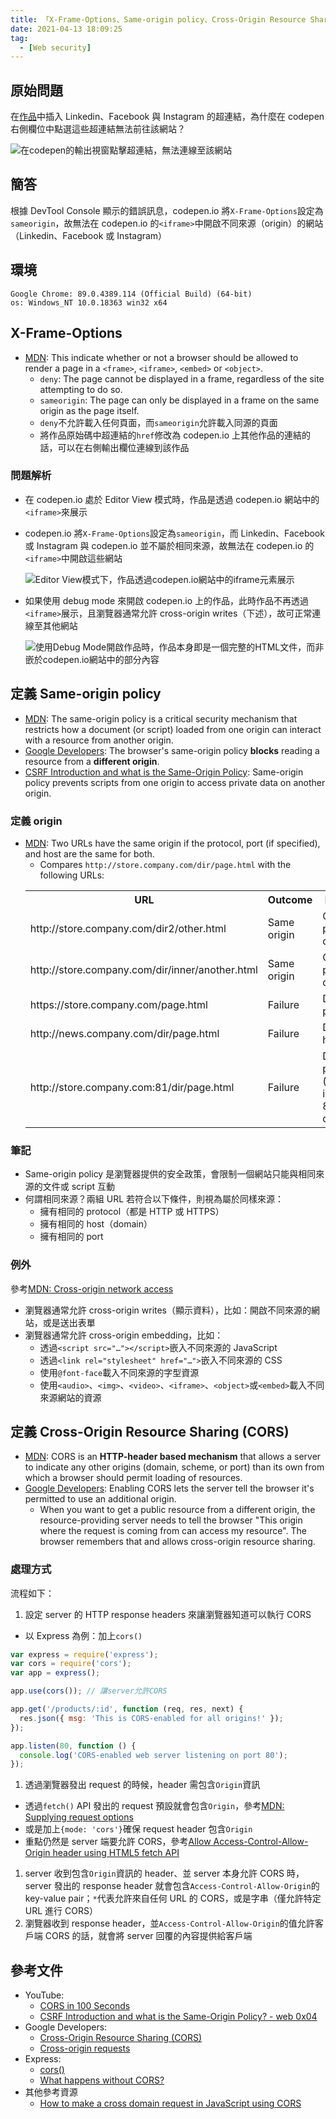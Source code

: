 ```yaml
---
title: 「X-Frame-Options、Same-origin policy、Cross-Origin Resource Sharing」相關筆記
date: 2021-04-13 18:09:25
tag:
  - [Web security]
---
```


## 原始問題

在[作品](https://codepen.io/Charlie7779/pen/MWJgKrP)中插入 Linkedin、Facebook 與 Instagram 的超連結，為什麼在 codepen 右側欄位中點選這些超連結無法前往該網站？

![在codepen的輸出視窗點擊超連結，無法連線至該網站](/2021/cross-origin-resource-sharing/codepen-screenshot.png)

## 簡答

根據 DevTool Console 顯示的錯誤訊息，codepen.io 將`X-Frame-Options`設定為`sameorigin`，故無法在 codepen.io 的`<iframe>`中開啟不同來源（origin）的網站（Linkedin、Facebook 或 Instagram）

## 環境

```
Google Chrome: 89.0.4389.114 (Official Build) (64-bit)
os: Windows_NT 10.0.18363 win32 x64
```

## X-Frame-Options

- [MDN](https://developer.mozilla.org/en-US/docs/Web/HTTP/Headers/X-Frame-Options): This indicate whether or not a browser should be allowed to render a page in a `<frame>`, `<iframe>`, `<embed>` or `<object>`.
  - `deny`: The page cannot be displayed in a frame, regardless of the site attempting to do so.
  - `sameorigin`: The page can only be displayed in a frame on the same origin as the page itself.
  - `deny`不允許載入任何頁面，而`sameorigin`允許載入同源的頁面
  - 將作品原始碼中超連結的`href`修改為 codepen.io 上其他作品的連結的話，可以在右側輸出欄位連線到該作品

### 問題解析

- 在 codepen.io 處於 Editor View 模式時，作品是透過 codepen.io 網站中的`<iframe>`來展示
- codepen.io 將`X-Frame-Options`設定為`sameorigin`，而 Linkedin、Facebook 或 Instagram 與 codepen.io 並不屬於相同來源，故無法在 codepen.io 的`<iframe>`中開啟這些網站

  ![Editor View模式下，作品透過codepen.io網站中的iframe元素展示](/2021/cross-origin-resource-sharing/codepen-iframe.png)

- 如果使用 debug mode 來開啟 codepen.io 上的作品，此時作品不再透過`<iframe>`展示，且瀏覽器通常允許 cross-origin writes（下述），故可正常連線至其他網站

  ![使用Debug Mode開啟作品時，作品本身即是一個完整的HTML文件，而非嵌於codepen.io網站中的部分內容](/2021/cross-origin-resource-sharing/codepen-debug-mode.png)

## 定義 Same-origin policy

- [MDN](https://developer.mozilla.org/en-US/docs/Web/Security/Same-origin_policy): The same-origin policy is a critical security mechanism that restricts how a document (or script) loaded from one origin can interact with a resource from another origin.
- [Google Developers](https://web.dev/cross-origin-resource-sharing/): The browser's same-origin policy **blocks** reading a resource from a **different origin**.
- [CSRF Introduction and what is the Same-Origin Policy](https://youtu.be/KaEj_qZgiKY?t=227): Same-origin policy prevents scripts from one origin to access private data on another origin.

### 定義 origin

- [MDN](https://developer.mozilla.org/en-US/docs/Web/Security/Same-origin_policy#definition_of_an_origin): Two URLs have the same origin if the protocol, port (if specified), and host are the same for both.
  - Compares `http://store.company.com/dir/page.html` with the following URLs:
  <table>
    <tr>
      <th>URL</th>
      <th>Outcome</th>
      <th>Reason</th>
    </tr>
    <tr>
      <td>http://store.company.com/dir2/other.html</td>
      <td>Same origin</td>
      <td>Only the path differs</td>
    </tr>
    <tr>
      <td>http://store.company.com/dir/inner/another.html</td>
      <td>Same origin</td>
      <td>Only the path differs</td>
    </tr>
    <tr>
      <td>https://store.company.com/page.html</td>
      <td>Failure</td>
      <td>Different protocol</td>
    </tr>
    <tr>
      <td>http://news.company.com/dir/page.html</td>
      <td>Failure	</td>
      <td>Different host</td>
    </tr>
    <tr>
      <td>http://store.company.com:81/dir/page.html</td>
      <td>Failure</td>
      <td>Different port (http:// is port 80 by default)</td>
    </tr>
  </table>

### 筆記

- Same-origin policy 是瀏覽器提供的安全政策，會限制一個網站只能與相同來源的文件或 script 互動
- 何謂相同來源？兩組 URL 若符合以下條件，則視為屬於同樣來源：
  - 擁有相同的 protocol（都是 HTTP 或 HTTPS）
  - 擁有相同的 host（domain）
  - 擁有相同的 port

### 例外

參考[MDN: Cross-origin network access](https://developer.mozilla.org/en-US/docs/Web/Security/Same-origin_policy#cross-origin_network_access)

- 瀏覽器通常允許 cross-origin writes（顯示資料），比如：開啟不同來源的網站，或是送出表單
- 瀏覽器通常允許 cross-origin embedding，比如：
  - 透過`<script src="…"></script>`嵌入不同來源的 JavaScript
  - 透過`<link rel="stylesheet" href="…">`嵌入不同來源的 CSS
  - 使用`@font-face`載入不同來源的字型資源
  - 使用`<audio>`、`<img>`、`<video>`、`<iframe>`、`<object>`或`<embed>`載入不同來源網站的資源

## 定義 Cross-Origin Resource Sharing (CORS)

- [MDN](https://developer.mozilla.org/en-US/docs/Web/HTTP/CORS): CORS is an **HTTP-header based mechanism** that allows a server to indicate any other origins (domain, scheme, or port) than its own from which a browser should permit loading of resources.
- [Google Developers](https://web.dev/cross-origin-resource-sharing/): Enabling CORS lets the server tell the browser it's permitted to use an additional origin.
  - When you want to get a public resource from a different origin, the resource-providing server needs to tell the browser "This origin where the request is coming from can access my resource". The browser remembers that and allows cross-origin resource sharing.

### 處理方式

流程如下：

1. 設定 server 的 HTTP response headers 來讓瀏覽器知道可以執行 CORS

- 以 Express 為例：加上`cors()`

```js
var express = require('express');
var cors = require('cors');
var app = express();

app.use(cors()); // 讓server允許CORS

app.get('/products/:id', function (req, res, next) {
  res.json({ msg: 'This is CORS-enabled for all origins!' });
});

app.listen(80, function () {
  console.log('CORS-enabled web server listening on port 80');
});
```

1. 透過瀏覽器發出 request 的時候，header 需包含`Origin`資訊

- 透過`fetch()` API 發出的 request 預設就會包含`Origin`，參考[MDN: Supplying request options](https://developer.mozilla.org/en-US/docs/Web/API/Fetch_API/Using_Fetch#supplying_request_options)
- 或是加上`{mode: 'cors'}`確保 request header 包含`Origin`
- 重點仍然是 server 端要允許 CORS，參考[Allow Access-Control-Allow-Origin header using HTML5 fetch API](https://stackoverflow.com/a/40063679/15028185)

1. server 收到包含`Origin`資訊的 header、並 server 本身允許 CORS 時，server 發出的 response header 就會包含`Access-Control-Allow-Origin`的 key-value pair；`*`代表允許來自任何 URL 的 CORS，或是字串（僅允許特定 URL 進行 CORS）
1. 瀏覽器收到 response header，並`Access-Control-Allow-Origin`的值允許客戶端 CORS 的話，就會將 server 回覆的內容提供給客戶端

## 參考文件

- YouTube:
  - [CORS in 100 Seconds](https://youtu.be/4KHiSt0oLJ0)
  - [CSRF Introduction and what is the Same-Origin Policy? - web 0x04](https://youtu.be/KaEj_qZgiKY)
- Google Developers:
  - [Cross-Origin Resource Sharing (CORS)](https://web.dev/cross-origin-resource-sharing/)
  - [Cross-origin requests](https://developers.google.com/web/ilt/pwa/working-with-the-fetch-api#cross-origin_requests)
- Express:
  - [cors()](https://expressjs.com/en/resources/middleware/cors.html)
  - [What happens without CORS?](https://node-cors-client.netlify.app/)
- 其他參考資源
  - [How to make a cross domain request in JavaScript using CORS](https://www.moxio.com/blog/12/how-to-make-a-cross-domain-request-in-javascript-using-cors)
